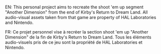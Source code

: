 EN: This personal project aims to recreate the shoot 'em up segment "Another Dimension" from the end of Kirby's Return to Dream Land. All audio-visual assets taken from that game are property of HAL Laboratories and Nintendo.

FR: Ce projet personnel vise à recréer la section shoot 'em up "Another Dimension" de la fin de Kirby's Return to Dream Land. Tous les éléments audio-visuels pris de ce jeu sont la propriété de HAL Laboratories et Nintendo.
